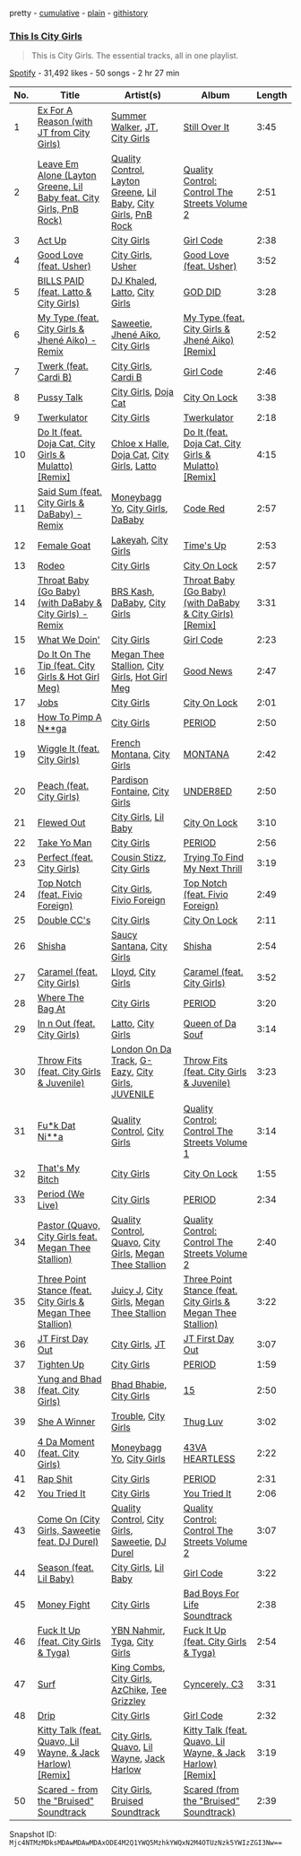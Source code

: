 pretty - [cumulative](/playlists/cumulative/37i9dQZF1DZ06evO1NPjOD.md) - [plain](/playlists/plain/37i9dQZF1DZ06evO1NPjOD) - [githistory](https://github.githistory.xyz/mackorone/spotify-playlist-archive/blob/main/playlists/plain/37i9dQZF1DZ06evO1NPjOD)

### [This Is City Girls](https://open.spotify.com/playlist/37i9dQZF1DZ06evO1NPjOD)

> This is City Girls\. The essential tracks, all in one playlist.

[Spotify](https://open.spotify.com/user/spotify) - 31,492 likes - 50 songs - 2 hr 27 min

| No. | Title | Artist(s) | Album | Length |
|---|---|---|---|---|
| 1 | [Ex For A Reason \(with JT from City Girls\)](https://open.spotify.com/track/1De7cOMrdUnVpjWBaowMg4) | [Summer Walker](https://open.spotify.com/artist/57LYzLEk2LcFghVwuWbcuS), [JT](https://open.spotify.com/artist/39af15p0feaAOdL9DTRj3m), [City Girls](https://open.spotify.com/artist/37hAfseJWi0G3Scife12Il) | [Still Over It](https://open.spotify.com/album/4lPqFAvgmG97pxyxQsyCQx) | 3:45 |
| 2 | [Leave Em Alone \(Layton Greene, Lil Baby feat\. City Girls, PnB Rock\)](https://open.spotify.com/track/6Vdyu21iT8qScU1haSjWUU) | [Quality Control](https://open.spotify.com/artist/6i392l38cR3uBPF0DbNs7S), [Layton Greene](https://open.spotify.com/artist/02ZtVIjKL1PYLlMmP1sz0h), [Lil Baby](https://open.spotify.com/artist/5f7VJjfbwm532GiveGC0ZK), [City Girls](https://open.spotify.com/artist/37hAfseJWi0G3Scife12Il), [PnB Rock](https://open.spotify.com/artist/21WS9wngs9AqFckK7yYJPM) | [Quality Control: Control The Streets Volume 2](https://open.spotify.com/album/59zpaLOByFkJhc9D5Xqna9) | 2:51 |
| 3 | [Act Up](https://open.spotify.com/track/3A2yGHWIzmGEIolwonU69h) | [City Girls](https://open.spotify.com/artist/37hAfseJWi0G3Scife12Il) | [Girl Code](https://open.spotify.com/album/6zzs0HMzEPRotJaEJe8uwJ) | 2:38 |
| 4 | [Good Love \(feat\. Usher\)](https://open.spotify.com/track/52JFc40b28XJDROR3c4uAr) | [City Girls](https://open.spotify.com/artist/37hAfseJWi0G3Scife12Il), [Usher](https://open.spotify.com/artist/23zg3TcAtWQy7J6upgbUnj) | [Good Love \(feat\. Usher\)](https://open.spotify.com/album/0OhW9KGuhEaWt5kt9s5qKf) | 3:52 |
| 5 | [BILLS PAID \(feat\. Latto & City Girls\)](https://open.spotify.com/track/0JiLQRLOeWQdPC9rVpOqqo) | [DJ Khaled](https://open.spotify.com/artist/0QHgL1lAIqAw0HtD7YldmP), [Latto](https://open.spotify.com/artist/3MdXrJWsbVzdn6fe5JYkSQ), [City Girls](https://open.spotify.com/artist/37hAfseJWi0G3Scife12Il) | [GOD DID](https://open.spotify.com/album/6NuGZnOc88LcZpEkJIbO50) | 3:28 |
| 6 | [My Type \(feat\. City Girls & Jhené Aiko\) \- Remix](https://open.spotify.com/track/5LTdRSQOg63EazLbKZbWn2) | [Saweetie](https://open.spotify.com/artist/6cK3NBO6uP7hh0oyuVELFl), [Jhené Aiko](https://open.spotify.com/artist/5ZS223C6JyBfXasXxrRqOk), [City Girls](https://open.spotify.com/artist/37hAfseJWi0G3Scife12Il) | [My Type \(feat\. City Girls & Jhené Aiko\) \[Remix\]](https://open.spotify.com/album/3zA4avOuepGbVtebFZzAz5) | 2:52 |
| 7 | [Twerk \(feat\. Cardi B\)](https://open.spotify.com/track/0RRm4OS5ymfZryXBuj0G2m) | [City Girls](https://open.spotify.com/artist/37hAfseJWi0G3Scife12Il), [Cardi B](https://open.spotify.com/artist/4kYSro6naA4h99UJvo89HB) | [Girl Code](https://open.spotify.com/album/6zzs0HMzEPRotJaEJe8uwJ) | 2:46 |
| 8 | [Pussy Talk](https://open.spotify.com/track/5EzL7hGT9g2Tvqsy158Lu9) | [City Girls](https://open.spotify.com/artist/37hAfseJWi0G3Scife12Il), [Doja Cat](https://open.spotify.com/artist/5cj0lLjcoR7YOSnhnX0Po5) | [City On Lock](https://open.spotify.com/album/4VzVHSPoh9MP85THaTfYpN) | 3:38 |
| 9 | [Twerkulator](https://open.spotify.com/track/2Ty7EDf9XLYzEUqEIwJfDC) | [City Girls](https://open.spotify.com/artist/37hAfseJWi0G3Scife12Il) | [Twerkulator](https://open.spotify.com/album/0UMsQl5qJZAjhcj2985joB) | 2:18 |
| 10 | [Do It \(feat\. Doja Cat, City Girls & Mulatto\) \[Remix\]](https://open.spotify.com/track/2WKJcMeqmjkL4FzFoJszR7) | [Chloe x Halle](https://open.spotify.com/artist/0AsThoR4KZSVktALiNcQwW), [Doja Cat](https://open.spotify.com/artist/5cj0lLjcoR7YOSnhnX0Po5), [City Girls](https://open.spotify.com/artist/37hAfseJWi0G3Scife12Il), [Latto](https://open.spotify.com/artist/3MdXrJWsbVzdn6fe5JYkSQ) | [Do It \(feat\. Doja Cat, City Girls & Mulatto\) \[Remix\]](https://open.spotify.com/album/1Rd37EUs0P8KzpPPkKPbKa) | 4:15 |
| 11 | [Said Sum \(feat\. City Girls & DaBaby\) \- Remix](https://open.spotify.com/track/13VXVxePp4NUiXwtmQ0viz) | [Moneybagg Yo](https://open.spotify.com/artist/3tJoFztHeIJkJWMrx0td2f), [City Girls](https://open.spotify.com/artist/37hAfseJWi0G3Scife12Il), [DaBaby](https://open.spotify.com/artist/4r63FhuTkUYltbVAg5TQnk) | [Code Red](https://open.spotify.com/album/4faPRidDvKRvHnWdvmvVHv) | 2:57 |
| 12 | [Female Goat](https://open.spotify.com/track/3GvtfWTRoialUPNCbDjdtI) | [Lakeyah](https://open.spotify.com/artist/77gMBvQ2frbQAPyCeoYGm7), [City Girls](https://open.spotify.com/artist/37hAfseJWi0G3Scife12Il) | [Time's Up](https://open.spotify.com/album/3N4tO5aWP6z6LH44hPPApi) | 2:53 |
| 13 | [Rodeo](https://open.spotify.com/track/2I8OJsxoaUByoURNACArMC) | [City Girls](https://open.spotify.com/artist/37hAfseJWi0G3Scife12Il) | [City On Lock](https://open.spotify.com/album/4VzVHSPoh9MP85THaTfYpN) | 2:57 |
| 14 | [Throat Baby \(Go Baby\) \(with DaBaby & City Girls\) \- Remix](https://open.spotify.com/track/15C4TnrrVdym7UykxQIOTZ) | [BRS Kash](https://open.spotify.com/artist/5jJjvmEwRr8epuGZq4eUUa), [DaBaby](https://open.spotify.com/artist/4r63FhuTkUYltbVAg5TQnk), [City Girls](https://open.spotify.com/artist/37hAfseJWi0G3Scife12Il) | [Throat Baby \(Go Baby\) \(with DaBaby & City Girls\) \[Remix\]](https://open.spotify.com/album/7CaoMilK1vM4KvbbvRVggD) | 3:31 |
| 15 | [What We Doin'](https://open.spotify.com/track/11TOnapSFVWBUSByMzf1u1) | [City Girls](https://open.spotify.com/artist/37hAfseJWi0G3Scife12Il) | [Girl Code](https://open.spotify.com/album/6zzs0HMzEPRotJaEJe8uwJ) | 2:23 |
| 16 | [Do It On The Tip \(feat\. City Girls & Hot Girl Meg\)](https://open.spotify.com/track/2993VQSr7a2Dj5hI5xcWG0) | [Megan Thee Stallion](https://open.spotify.com/artist/181bsRPaVXVlUKXrxwZfHK), [City Girls](https://open.spotify.com/artist/37hAfseJWi0G3Scife12Il), [Hot Girl Meg](https://open.spotify.com/artist/1ZEqGVxGNeiNyssm83CeKP) | [Good News](https://open.spotify.com/album/0KjckH1EE6HRRurMIXSc0r) | 2:47 |
| 17 | [Jobs](https://open.spotify.com/track/2fHXAuXRcCDXbZYJIUZCGW) | [City Girls](https://open.spotify.com/artist/37hAfseJWi0G3Scife12Il) | [City On Lock](https://open.spotify.com/album/4VzVHSPoh9MP85THaTfYpN) | 2:01 |
| 18 | [How To Pimp A N\*\*ga](https://open.spotify.com/track/36B9SXT9Pf8mL3F5RyqSAX) | [City Girls](https://open.spotify.com/artist/37hAfseJWi0G3Scife12Il) | [PERIOD](https://open.spotify.com/album/1Lj2lKxrwpvuZkKjZAgrKl) | 2:50 |
| 19 | [Wiggle It \(feat\. City Girls\)](https://open.spotify.com/track/3aFJuEqwuvZRjWULDr0rEx) | [French Montana](https://open.spotify.com/artist/6vXTefBL93Dj5IqAWq6OTv), [City Girls](https://open.spotify.com/artist/37hAfseJWi0G3Scife12Il) | [MONTANA](https://open.spotify.com/album/1jJdkoOAj3Uk6Tbv3S4fsa) | 2:42 |
| 20 | [Peach \(feat\. City Girls\)](https://open.spotify.com/track/1lgQjuwCLFdDIE6yKz0c5R) | [Pardison Fontaine](https://open.spotify.com/artist/7Gkyjs2OYQpJdOvvmwIz2Z), [City Girls](https://open.spotify.com/artist/37hAfseJWi0G3Scife12Il) | [UNDER8ED](https://open.spotify.com/album/45x9T2H8aU4ckLPOYfGucD) | 2:50 |
| 21 | [Flewed Out](https://open.spotify.com/track/3Ao4pGywlb4i8WiJgYWRm6) | [City Girls](https://open.spotify.com/artist/37hAfseJWi0G3Scife12Il), [Lil Baby](https://open.spotify.com/artist/5f7VJjfbwm532GiveGC0ZK) | [City On Lock](https://open.spotify.com/album/4VzVHSPoh9MP85THaTfYpN) | 3:10 |
| 22 | [Take Yo Man](https://open.spotify.com/track/5aOpKCKguEnViGOKZxZern) | [City Girls](https://open.spotify.com/artist/37hAfseJWi0G3Scife12Il) | [PERIOD](https://open.spotify.com/album/1Lj2lKxrwpvuZkKjZAgrKl) | 2:56 |
| 23 | [Perfect \(feat\. City Girls\)](https://open.spotify.com/track/0qJ0eDL9Szdylx4kRRCBQD) | [Cousin Stizz](https://open.spotify.com/artist/0KpCz7V5XRkqKuM1JDf56O), [City Girls](https://open.spotify.com/artist/37hAfseJWi0G3Scife12Il) | [Trying To Find My Next Thrill](https://open.spotify.com/album/3l9X9abmztD680Rs0HnT98) | 3:19 |
| 24 | [Top Notch \(feat\. Fivio Foreign\)](https://open.spotify.com/track/5pH8a5XwtyjHhGWXINFDgu) | [City Girls](https://open.spotify.com/artist/37hAfseJWi0G3Scife12Il), [Fivio Foreign](https://open.spotify.com/artist/14CHVeJGrR5xgUGQFV5BVM) | [Top Notch \(feat\. Fivio Foreign\)](https://open.spotify.com/album/6ZMqT0qr0Sh9lb1Ww2bU7M) | 2:49 |
| 25 | [Double CC's](https://open.spotify.com/track/72SrBwk95IXQlnXjf0hoyw) | [City Girls](https://open.spotify.com/artist/37hAfseJWi0G3Scife12Il) | [City On Lock](https://open.spotify.com/album/4VzVHSPoh9MP85THaTfYpN) | 2:11 |
| 26 | [Shisha](https://open.spotify.com/track/3C2mcvtPzGLPSai3XZPmw2) | [Saucy Santana](https://open.spotify.com/artist/2NfwGBr2swqZ1rzE3kAV23), [City Girls](https://open.spotify.com/artist/37hAfseJWi0G3Scife12Il) | [Shisha](https://open.spotify.com/album/0uYvcZDVArtKfHmgAiybtl) | 2:54 |
| 27 | [Caramel \(feat\. City Girls\)](https://open.spotify.com/track/0ZuMuZVtjK9vK5qSWC4bmu) | [Lloyd](https://open.spotify.com/artist/1Xfmvd48oOhEWkscWyEbh9), [City Girls](https://open.spotify.com/artist/37hAfseJWi0G3Scife12Il) | [Caramel \(feat\. City Girls\)](https://open.spotify.com/album/1XT5Wz52niQDuTeYQeTlOM) | 3:52 |
| 28 | [Where The Bag At](https://open.spotify.com/track/7GlZhPkCA259c3ICFU0eaG) | [City Girls](https://open.spotify.com/artist/37hAfseJWi0G3Scife12Il) | [PERIOD](https://open.spotify.com/album/1Lj2lKxrwpvuZkKjZAgrKl) | 3:20 |
| 29 | [In n Out \(feat\. City Girls\)](https://open.spotify.com/track/0OHjjudOY8MZ5AxfrzYJMH) | [Latto](https://open.spotify.com/artist/3MdXrJWsbVzdn6fe5JYkSQ), [City Girls](https://open.spotify.com/artist/37hAfseJWi0G3Scife12Il) | [Queen of Da Souf](https://open.spotify.com/album/1HOYLdaWocKi1YGveli9kF) | 3:14 |
| 30 | [Throw Fits \(feat\. City Girls & Juvenile\)](https://open.spotify.com/track/5jCa1A0ZfkaWcKGsJZQ0kz) | [London On Da Track](https://open.spotify.com/artist/5Nf5yishRW9Ye174sJISkg), [G\-Eazy](https://open.spotify.com/artist/02kJSzxNuaWGqwubyUba0Z), [City Girls](https://open.spotify.com/artist/37hAfseJWi0G3Scife12Il), [JUVENILE](https://open.spotify.com/artist/0rG0AZBscc8S8q1ahIsasI) | [Throw Fits \(feat\. City Girls & Juvenile\)](https://open.spotify.com/album/5gyk9wb9zJCNvBzmH06HUB) | 3:23 |
| 31 | [Fu\*k Dat Ni\*\*a](https://open.spotify.com/track/12ydfAh0hs1MIyzU0LNOwt) | [Quality Control](https://open.spotify.com/artist/6i392l38cR3uBPF0DbNs7S), [City Girls](https://open.spotify.com/artist/37hAfseJWi0G3Scife12Il) | [Quality Control: Control The Streets Volume 1](https://open.spotify.com/album/07Jvk8tGuaMhR4H72znlLJ) | 3:14 |
| 32 | [That's My Bitch](https://open.spotify.com/track/4llNsoTNNhxC1bOm0feE98) | [City Girls](https://open.spotify.com/artist/37hAfseJWi0G3Scife12Il) | [City On Lock](https://open.spotify.com/album/4VzVHSPoh9MP85THaTfYpN) | 1:55 |
| 33 | [Period \(We Live\)](https://open.spotify.com/track/1FdjGON62xLxgPZW8BGeHS) | [City Girls](https://open.spotify.com/artist/37hAfseJWi0G3Scife12Il) | [PERIOD](https://open.spotify.com/album/1Lj2lKxrwpvuZkKjZAgrKl) | 2:34 |
| 34 | [Pastor \(Quavo, City Girls feat\. Megan Thee Stallion\)](https://open.spotify.com/track/4awve4McsKOqVuOpAbg6BF) | [Quality Control](https://open.spotify.com/artist/6i392l38cR3uBPF0DbNs7S), [Quavo](https://open.spotify.com/artist/0VRj0yCOv2FXJNP47XQnx5), [City Girls](https://open.spotify.com/artist/37hAfseJWi0G3Scife12Il), [Megan Thee Stallion](https://open.spotify.com/artist/181bsRPaVXVlUKXrxwZfHK) | [Quality Control: Control The Streets Volume 2](https://open.spotify.com/album/59zpaLOByFkJhc9D5Xqna9) | 2:40 |
| 35 | [Three Point Stance \(feat\. City Girls & Megan Thee Stallion\)](https://open.spotify.com/track/5g7pNBb6ySnFUJknKiCkEE) | [Juicy J](https://open.spotify.com/artist/5gCRApTajqwbnHHPbr2Fpi), [City Girls](https://open.spotify.com/artist/37hAfseJWi0G3Scife12Il), [Megan Thee Stallion](https://open.spotify.com/artist/181bsRPaVXVlUKXrxwZfHK) | [Three Point Stance \(feat\. City Girls & Megan Thee Stallion\)](https://open.spotify.com/album/3ul0AuKohmiolGCIKrEuly) | 3:22 |
| 36 | [JT First Day Out](https://open.spotify.com/track/0Otdui0avqjOxuCAzC7Jfc) | [City Girls](https://open.spotify.com/artist/37hAfseJWi0G3Scife12Il), [JT](https://open.spotify.com/artist/39af15p0feaAOdL9DTRj3m) | [JT First Day Out](https://open.spotify.com/album/4kqU7ojcMMAGEmEuJjfghx) | 3:07 |
| 37 | [Tighten Up](https://open.spotify.com/track/32TXfodRWjRIiOVgoWCAZI) | [City Girls](https://open.spotify.com/artist/37hAfseJWi0G3Scife12Il) | [PERIOD](https://open.spotify.com/album/1Lj2lKxrwpvuZkKjZAgrKl) | 1:59 |
| 38 | [Yung and Bhad \(feat\. City Girls\)](https://open.spotify.com/track/4vHf3mf0iZgEmkdHyLTSE9) | [Bhad Bhabie](https://open.spotify.com/artist/7DuTB6wdzqFJGFLSH17k8e), [City Girls](https://open.spotify.com/artist/37hAfseJWi0G3Scife12Il) | [15](https://open.spotify.com/album/5I0eRWD0PLOmswFHZhcD12) | 2:50 |
| 39 | [She A Winner](https://open.spotify.com/track/11eC6flJ9bu9paEa88ti62) | [Trouble](https://open.spotify.com/artist/0701LAQrkY5Il5vt06uNnC), [City Girls](https://open.spotify.com/artist/37hAfseJWi0G3Scife12Il) | [Thug Luv](https://open.spotify.com/album/3JgQJpOk0rmxql353Y3j2G) | 3:02 |
| 40 | [4 Da Moment \(feat\. City Girls\)](https://open.spotify.com/track/4ZJvxJYTeA719NrCtKE8gU) | [Moneybagg Yo](https://open.spotify.com/artist/3tJoFztHeIJkJWMrx0td2f), [City Girls](https://open.spotify.com/artist/37hAfseJWi0G3Scife12Il) | [43VA HEARTLESS](https://open.spotify.com/album/1DMa1o7j2548zVFXRzRe7f) | 2:22 |
| 41 | [Rap Shit](https://open.spotify.com/track/0m5UGpHzwWRlgky0dmhogh) | [City Girls](https://open.spotify.com/artist/37hAfseJWi0G3Scife12Il) | [PERIOD](https://open.spotify.com/album/1Lj2lKxrwpvuZkKjZAgrKl) | 2:31 |
| 42 | [You Tried It](https://open.spotify.com/track/7q8BhxU2ZpUlXqmEy6nKFb) | [City Girls](https://open.spotify.com/artist/37hAfseJWi0G3Scife12Il) | [You Tried It](https://open.spotify.com/album/5whQ0P8HBzpQHmvKioxbkz) | 2:06 |
| 43 | [Come On \(City Girls, Saweetie feat\. DJ Durel\)](https://open.spotify.com/track/7o3aoh8XuZ6lvn8jQvw6So) | [Quality Control](https://open.spotify.com/artist/6i392l38cR3uBPF0DbNs7S), [City Girls](https://open.spotify.com/artist/37hAfseJWi0G3Scife12Il), [Saweetie](https://open.spotify.com/artist/6cK3NBO6uP7hh0oyuVELFl), [DJ Durel](https://open.spotify.com/artist/1MHslxKWxauC559dXYEX1C) | [Quality Control: Control The Streets Volume 2](https://open.spotify.com/album/59zpaLOByFkJhc9D5Xqna9) | 3:07 |
| 44 | [Season \(feat\. Lil Baby\)](https://open.spotify.com/track/6gqvCJJY8Sh4opRxXVO7A7) | [City Girls](https://open.spotify.com/artist/37hAfseJWi0G3Scife12Il), [Lil Baby](https://open.spotify.com/artist/5f7VJjfbwm532GiveGC0ZK) | [Girl Code](https://open.spotify.com/album/6zzs0HMzEPRotJaEJe8uwJ) | 3:22 |
| 45 | [Money Fight](https://open.spotify.com/track/0eEEM1NNccG8BJpCC80Mlu) | [City Girls](https://open.spotify.com/artist/37hAfseJWi0G3Scife12Il) | [Bad Boys For Life Soundtrack](https://open.spotify.com/album/1WbcLdDqpfZza3TlvzFJJj) | 2:38 |
| 46 | [Fuck It Up \(feat\. City Girls & Tyga\)](https://open.spotify.com/track/1ri9bBxmv1CmAuA55g8Xvh) | [YBN Nahmir](https://open.spotify.com/artist/3gGUMEwIX6XodWsYEvKSal), [Tyga](https://open.spotify.com/artist/5LHRHt1k9lMyONurDHEdrp), [City Girls](https://open.spotify.com/artist/37hAfseJWi0G3Scife12Il) | [Fuck It Up \(feat\. City Girls & Tyga\)](https://open.spotify.com/album/1V4dbLC7PqSzf0cXKWIwzk) | 2:54 |
| 47 | [Surf](https://open.spotify.com/track/5EgSl85L3mZlAQFUt4I4BG) | [King Combs](https://open.spotify.com/artist/41I5xI04kixwmonDBl0Sda), [City Girls](https://open.spotify.com/artist/37hAfseJWi0G3Scife12Il), [AzChike](https://open.spotify.com/artist/6fqjJNsLs7g6F3PXy01Xnw), [Tee Grizzley](https://open.spotify.com/artist/6AUl0ykLLpvTktob97x9hO) | [Cyncerely, C3](https://open.spotify.com/album/6uNuXilVlRxt9ryawO1nCS) | 3:31 |
| 48 | [Drip](https://open.spotify.com/track/6RApNG1hgOvOQvrVvkvWNh) | [City Girls](https://open.spotify.com/artist/37hAfseJWi0G3Scife12Il) | [Girl Code](https://open.spotify.com/album/6zzs0HMzEPRotJaEJe8uwJ) | 2:32 |
| 49 | [Kitty Talk \(feat\. Quavo, Lil Wayne, & Jack Harlow\) \[Remix\]](https://open.spotify.com/track/4n4yWZbhlyHrgFs9ztg21K) | [City Girls](https://open.spotify.com/artist/37hAfseJWi0G3Scife12Il), [Quavo](https://open.spotify.com/artist/0VRj0yCOv2FXJNP47XQnx5), [Lil Wayne](https://open.spotify.com/artist/55Aa2cqylxrFIXC767Z865), [Jack Harlow](https://open.spotify.com/artist/2LIk90788K0zvyj2JJVwkJ) | [Kitty Talk \(feat\. Quavo, Lil Wayne, & Jack Harlow\) \[Remix\]](https://open.spotify.com/album/000xZHv6vq55FegQNqELgN) | 3:19 |
| 50 | [Scared \- from the "Bruised" Soundtrack](https://open.spotify.com/track/0xEIY4zMquic0MRv9lSekG) | [City Girls](https://open.spotify.com/artist/37hAfseJWi0G3Scife12Il), [Bruised Soundtrack](https://open.spotify.com/artist/0CHgnpcHB0yfcUfJ3bdI3W) | [Scared \(from the "Bruised" Soundtrack\)](https://open.spotify.com/album/1VuOFnoveM2MzoLSEeTEHk) | 2:39 |

Snapshot ID: `Mjc4NTMzMDksMDAwMDAwMDAxODE4M2Q1YWQ5MzhkYWQxN2M4OTUzNzk5YWIzZGI3Nw==`
